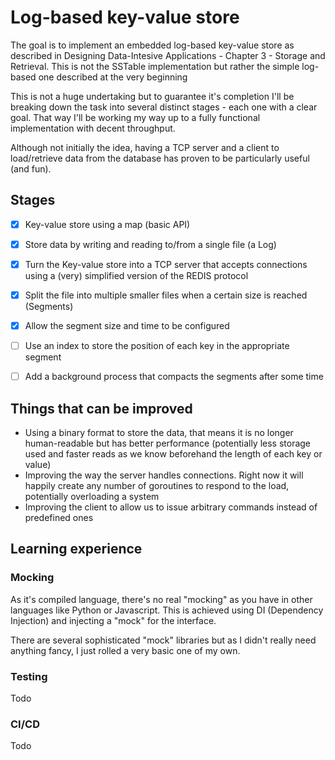 # Log-based key-value store

The goal is to implement an embedded log-based key-value store as described in 
Designing Data-Intesive Applications - Chapter 3 - Storage and Retrieval. This is not
the SSTable implementation but rather the simple log-based one described at the very
beginning

This is not a huge undertaking but to guarantee it's completion I'll be breaking down
the task into several distinct stages - each one with a clear goal. That way I'll be
working my way up to a fully functional implementation with decent throughput.

Although not initially the idea, having a TCP server and a client to load/retrieve data
from the database has proven to be particularly useful (and fun).

## Stages

- [x] Key-value store using a map (basic API)
- [x] Store data by writing and reading to/from a single file (a Log)
- [x] Turn the Key-value store into a TCP server that accepts connections using a 
(very) simplified version of the REDIS protocol
- [x] Split the file into multiple smaller files when a certain size is reached (Segments)
- [x] Allow the segment size and time to be configured
- [ ] Use an index to store the position of each key in the appropriate segment
- [ ] Add a background process that compacts the segments after some time


## Things that can be improved

- Using a binary format to store the data, that means it is no longer human-readable
but has better performance (potentially less storage used and faster reads as we know
beforehand the length of each key or value)
- Improving the way the server handles connections. Right now it will happily
create any number of goroutines to respond to the load, potentially overloading a
system
- Improving the client to allow us to issue arbitrary commands instead of 
predefined ones


## Learning experience

### Mocking
As it's compiled language, there's no real "mocking" as you have in other languages like
Python or Javascript. This is achieved using DI (Dependency Injection) and injecting 
a "mock" for the interface.

There are several sophisticated "mock" libraries but as I didn't really need anything
fancy, I just rolled a very basic one of my own.

### Testing
Todo

### CI/CD
Todo